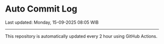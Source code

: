 # Auto Commit Log

Last updated: Monday, 15-09-2025 08:05 WIB

---

This repository is automatically updated every 2 hour using GitHub Actions.
